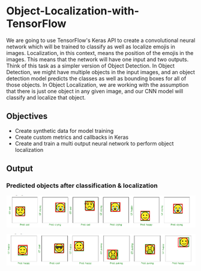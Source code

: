 # Object-Localization-with-TensorFlow
We are going to use TensorFlow's Keras API to create a convolutional neural network which will be trained to classify as well as localize emojis in images. Localization, in this context, means the position of the emojis in the images. This means that the network will have one input and two outputs. Think of this task as a simpler version of Object Detection. In Object Detection, we might have multiple objects in the input images, and an object detection model predicts the classes as well as bounding boxes for all of those objects. In Object Localization, we are working with the assumption that there is just one object in any given image, and our CNN model will classify and localize that object.

## Objectives
- Create synthetic data for model training
- Create custom metrics and callbacks in Keras
- Create and train a multi output neural network to perform object localization

## Output

### Predicted objects after classification & localization
![Predicted object after classification & localization](https://github.com/MonishaBasak/Object-Localization-with-TensorFlow/blob/main/Outputs/Object%20localization%201.PNG)

![](https://github.com/MonishaBasak/Object-Localization-with-TensorFlow/blob/main/Outputs/object%20local2.PNG)
